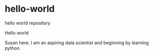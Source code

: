 # hello-world
hello world repository

Hello world

Susan here. I am an aspiring data scientist and beginning by learning python.
